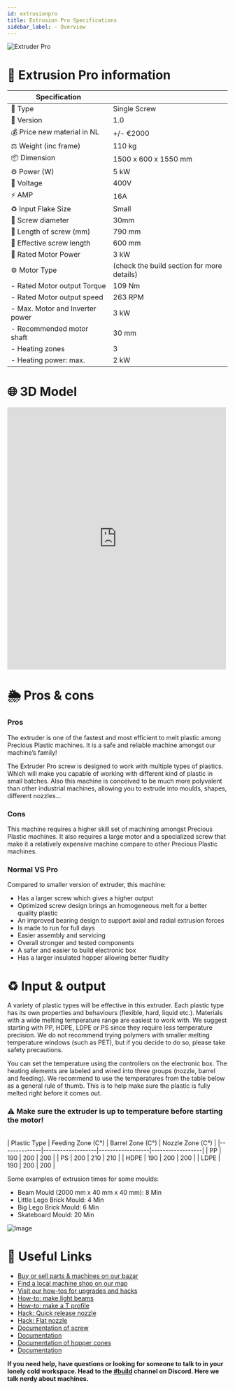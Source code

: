 ```yaml
---
id: extrusionpro
title: Extrusion Pro Specifications
sidebar_label: - Overview
---
```




<style>
:root {
  --highlight: #f29094;
  --hover: #f29094;
}
</style>

![Extruder Pro](assets/build/extruderpro.jpg)

# 📓 Extrusion Pro information
| Specification    |     |
|----------|-------------|
| 📓 Type   |     Single Screw   |
| 💎 Version   |     1.0   |
| 💰 Price new material in NL |  +/- €2000 |
| ⚖️ Weight (inc frame) |   110 kg   |
| 📦 Dimension   | 1500 x 600 x 1550 mm|
| ⚙️ Power (W) | 5 kW|
| 🔌 Voltage | 400V|
| ⚡️ AMP | 16A|
| ♻️ Input Flake Size  | Small  |
| 🔩 Screw diameter | 30mm|
| 🔩 Length of screw (mm) | 790 mm |
| 🔩 Effective screw length | 600 mm |
| 🔩 Rated Motor Power | 3 kW |
| ⚙️ Motor Type   |    (check the build section for more details)   |
| - Rated Motor output Torque |  109 Nm |
| - Rated Motor output speed |   263 RPM   |
| - Max. Motor and Inverter power   | 3 kW|
| - Recommended motor shaft   | 30 mm|
| - Heating zones   | 3 |
| - Heating power: max.   | 2 kW|


# 🌐 3D Model
<iframe width="500" height="600" src="https://b2b.partcommunity.com/community/partcloud/embedded.html?route=embedded-viewer&name=Extruder+Pro+v1&model_id=96617&portal=b2b&noAutoload=true&autoRotate=false&hideMenu=true&topColor=%23FFFFFF&bottomColor=%23ffffff&cameraParams=false&varsettransfer=" frameborder="0" id="EmbeddedView-Iframe-96617" allowfullscreen></iframe>



# 🌦 Pros & cons

### Pros

The extruder is one of the fastest and most efficient to melt plastic among Precious Plastic machines. It is a safe and reliable machine amongst our machine’s family!

The Extruder Pro screw is designed to work with multiple types of plastics. Which  will make you capable of working with different kind of plastic in small batches. Also this machine is conceived to be much more polyvalent than other industrial machines, allowing you to extrude into moulds, shapes, different nozzles…

### Cons

This machine requires a higher skill set of machining amongst Precious Plastic machines. It also requires a large motor and a specialized screw that make it a relatively expensive machine compare to other Precious Plastic machines.

### Normal VS Pro

Compared to smaller version of extruder, this machine:
- Has a larger screw which gives a higher output
- Optimized screw design brings an homogeneous melt for a better quality plastic
- An improved bearing design to support axial and radial extrusion forces
- Is made to run for full days
- Easier assembly and servicing
- Overall stronger and tested components
- A safer and easier to build electronic box
- Has a larger insulated hopper allowing better fluidity



# ♻️ Input & output

A variety of plastic types will be effective in this extruder. Each plastic type has its own properties and behaviours (flexible, hard, liquid etc.). Materials with a wide melting temperature range are easiest to work with. We suggest starting with PP, HDPE, LDPE or PS since they require less temperature precision. We do not recommend trying polymers with smaller melting temperature windows (such as PET), but if you decide to do so, please take safety precautions.

You can set the temperature using the controllers on the electronic box. The heating elements are labeled and wired into three groups (nozzle, barrel and feeding). We recommend to use the temperatures from the table below as a general rule of thumb.  This is to help make sure the plastic is fully melted right before it comes out.

### ⚠️ Make sure the extruder is up to temperature before starting the motor!
<br>
| Plastic Type | Feeding Zone (C°) | Barrel Zone (C°) | Nozzle Zone (C°) |
|--------------|-------------------|------------------|------------------|
| PP           | 190               | 200              | 200              |
| PS           | 200               | 210              | 210              |
| HDPE         | 190               | 200              | 200              |
| LDPE         | 190               | 200              | 200              |


Some examples of extrusion times for some moulds:

- Beam Mould (2000  mm x 40 mm x 40 mm): 8 Min
- Little Lego Brick Mould: 4 Min
- Big Lego Brick Mould: 6 Min
- Skateboard Mould: 20 Min



![Image](assets/build/extruderpro-output.jpg)


# 🙌 Useful Links

* [ Buy or sell parts & machines on our bazar](https://bazar.preciousplastic.com)
* [ Find a local machine shop on our map](https://community.preciousplastic.com/map)
* [ Visit our how-tos for upgrades and hacks](https://community.preciousplastic.com/how-to)
* [How-to: make light beams](https://community.preciousplastic.com/how-to/make-a-lamp-with-beams)
* [How-to: make a T profile](https://community.preciousplastic.com/how-to/make-a-tshape-beam-)
* [Hack: Quick release nozzle](https://community.preciousplastic.com/how-to/make-a-quick-release-for-the-extrusion-machine)
* [Hack: Flat nozzle ](https://community.preciousplastic.com/how-to/make-a-flat-nozzle-for-the-extrusion-machine)
* [Documentation of screw](https://web.archive.org/web/20200110072831/http://www.mie.uth.gr:80/ekp_yliko/_Chapter_5a.pdf)
* [Documentation](http://www.polydynamics.com/Rheology.pdf)
* [Documentation of hopper cones](http://craig-russell.co.uk/demos/cone_calculator/)
* [Documentation](http://www.mvt.ovgu.de/mvt_media/Vorlesungen/Lecture_SFPS/Folien_SFPS_4-p-2002.pdf)

**If you need help, have questions or looking for someone to talk to in your lonely cold workspace. Head to the [#build](https://discordapp.com/invite/XQDmQVT) channel on Discord. Here we talk nerdy about machines.**
